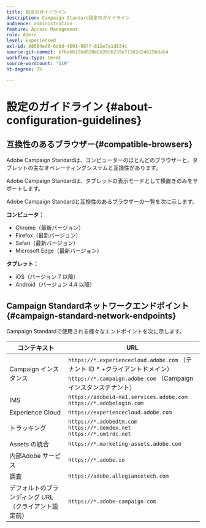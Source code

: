 ```yaml
---
title: 設定のガイドライン
description: Campaign Standard設定のガイドライン
audience: administration
feature: Access Management
role: Admin
level: Experienced
exl-id: 88684ed6-6d8d-4691-987f-812e7e1d834c
source-git-commit: bfba6b156d020e8d2656239e713d2d24625bda54
workflow-type: tm+mt
source-wordcount: '119'
ht-degree: 7%

---
```


# 設定のガイドライン {#about-configuration-guidelines}

## 互換性のあるブラウザー{#compatible-browsers}

Adobe Campaign Standardは、コンピューターのほとんどのブラウザーと、タブレットの主なオペレーティングシステムと互換性があります。

Adobe Campaign Standardは、タブレットの表示モードとして横置きのみをサポートします。

Adobe Campaign Standardと互換性のあるブラウザーの一覧を次に示します。

**コンピュータ：**

* Chrome（最新バージョン）
* Firefox（最新バージョン）
* Safari（最新バージョン）
* Microsoft Edge（最新バージョン）

**タブレット：**

* iOS（バージョン 7 以降）
* Android（バージョン 4.4 以降）

## Campaign Standardネットワークエンドポイント {#campaign-standard-network-endpoints}

Campaign Standardで使用される様々なエンドポイントを次に示します。

| コンテキスト | URL |
|--- |--- |
| Campaign インスタンス | `https://*.experiencecloud.adobe.com` （テナント ID * +クライアントドメイン）<br>`https://*.campaign.adobe.com` （Campaign インスタンステナント） |
| IMS | `https://adobeid-na1.services.adobe.com`<br>`https://*.adobelogin.com` |
| Experience Cloud | `https://experiencecloud.adobe.com` |
| トラッキング | `https://*.adobedtm.com`<br>`https://*.demdex.net`<br>`https://*.omtrdc.net` |
| Assets の統合 | `https://*.marketing-assets.adobe.com` |
| 内部Adobe サービス | `https://*.adobe.io` |
| 調査 | `https://adobe.allegiancetech.com` |
| デフォルトのブランディング URL （クライアント設定前） | `https://*.adobe-campaign.com` |
